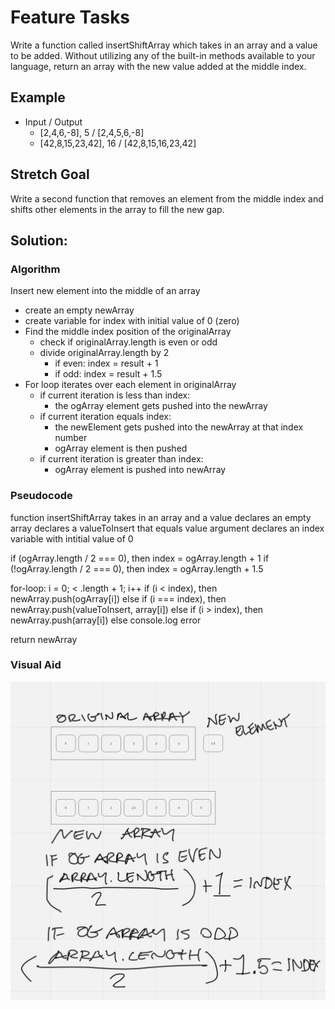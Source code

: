 # Feature Tasks

Write a function called insertShiftArray which takes in an array and a value to be added. Without utilizing any of the built-in methods available to your language, return an array with the new value added at the middle index.

## Example

- Input	/ Output
  - [2,4,6,-8], 5 /	[2,4,5,6,-8]
  - [42,8,15,23,42], 16	/ [42,8,15,16,23,42]

## Stretch Goal

Write a second function that removes an element from the middle index and shifts other elements in the array to fill the new gap.

## Solution:

### Algorithm

Insert new element into the middle of an array

- create an empty newArray
- create variable for index with initial value of 0 (zero)
- Find the middle index position of the originalArray
  - check if originalArray.length is even or odd
  - divide originalArray.length by 2
    - if even: index = result + 1
    - if odd: index = result + 1.5
- For loop iterates over each element in originalArray
  - if current iteration is less than index:
    - the ogArray element gets pushed into the newArray
  - if current iteration equals index:
    - the newElement gets pushed into the newArray at that index number
    - ogArray element is then pushed
  - if current iteration is greater than index:
    - ogArray element is pushed into newArray

### Pseudocode

function insertShiftArray takes in an array and a value
  declares an empty array
  declares a valueToInsert that equals value argument
  declares an index variable with intitial value of 0

  if (ogArray.length / 2 === 0), then index = ogArray.length + 1
  if (!ogArray.length / 2 === 0), then index = ogArray.length + 1.5

  for-loop: i = 0; < .length + 1; i++
    if (i < index), then newArray.push(ogArray[i])
    else if (i === index), then newArray.push(valueToInsert, array[i])
    else if (i > index), then newArray.push(array[i])
    else console.log error

  return newArray

### Visual Aid

![visual aid](./images/challenge02.jpeg)